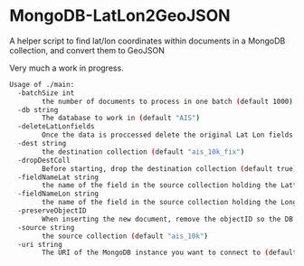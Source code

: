 # MongoDB-LatLon2GeoJSON
A helper script to find lat/lon coordinates within documents in a MongoDB collection, and convert them to GeoJSON 


Very much a work in progress.



```bash
Usage of ./main:
  -batchSize int
        the number of documents to process in one batch (default 1000)
  -db string
        The database to work in (default "AIS")
  -deleteLatLonfields
        Once the data is proccessed delete the original Lat Lon fields from the processed records, leaving only the GeoJSON (default true)
  -dest string
        the destination collection (default "ais_10k_fix")
  -dropDestColl
        Before starting, drop the destination collection (default true)
  -fieldNameLat string
        the name of the field in the source collection holding the Lattitude data (default "Latitude")
  -fieldNameLon string
        the name of the field in the source collection holding the Longitude data (default "Longitude")
  -preserveObjectID
        When inserting the new document, remove the objectID so the DB can assign a new one
  -source string
        the source collection (default "ais_10k")
  -uri string
        The URI of the MongoDB instance you want to connect to (default "mongodb://localhost")
```
